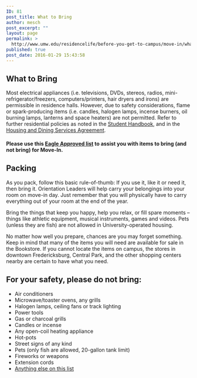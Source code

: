 ```yaml
---
ID: 81
post_title: What to Bring
author: mesch
post_excerpt: ""
layout: page
permalink: >
  http://www.umw.edu/residencelife/before-you-get-to-campus/move-in/what-to-bring/
published: true
post_date: 2016-01-29 15:43:58
---
```

<h2>What to Bring</h2>
Most electrical appliances (i.e. televisions, DVDs, stereos, radios, mini-refrigerator/freezers, computers/printers, hair dryers and irons) are permissible in residence halls. However, due to safety considerations, flame or spark-producing items (i.e. candles, halogen lamps, incense burners, oil burning lamps, lanterns and space heaters) are not permitted. Refer to further residential policies as noted in the <a href="http://publications.umw.edu/student-handbook/">Student Handbook</a>, and in the <a href="http://www.umw.edu/residencelife/before-you-get-to-campus/services-agreement/">Housing and Dining Services Agreement</a>.
<h4>Please use this <a href="https://www.umw.edu/residencelife/wp-content/uploads/sites/30/2020/07/COVID-Eagle-Approved-list-2020.pdf" target="_blank" rel="noopener noreferrer">Eagle Approved list</a> to assist you with items to bring (and not bring) for Move-In.</h4>
<h2>Packing</h2>
As you pack, follow this basic rule-of-thumb: If you use it, like it or need it, then bring it. Orientation Leaders will help carry your belongings into your room on move-in day. Just remember that you will physically have to carry everything out of your room at the end of the year.

Bring the things that keep you happy, help you relax, or fill spare moments – things like athletic equipment, musical instruments, games and videos. Pets (unless they are fish) are not allowed in University-operated housing.

No matter how well you prepare, chances are you may forget something. Keep in mind that many of the items you will need are available for sale in the Bookstore. If you cannot locate the items on campus, the stores in downtown Fredericksburg, Central Park, and the other shopping centers nearby are certain to have what you need.
<h2><strong>For your safety, please do not bring:</strong></h2>
<ul>
 	<li>Air conditioners</li>
 	<li>Microwave/toaster ovens, any grills</li>
 	<li>Halogen lamps, ceiling fans or track lighting</li>
 	<li>Power tools</li>
 	<li>Gas or charcoal grills</li>
 	<li>Candles or incense</li>
 	<li>Any open-coil heating appliance</li>
 	<li>Hot-pots</li>
 	<li>Street signs of any kind</li>
 	<li>Pets (only fish are allowed, 20-gallon tank limit)</li>
 	<li>Fireworks or weapons</li>
 	<li>Extension cords</li>
 	<li><a href="http://www.umw.edu/residencelife/before-you-get-to-campus/move-in/prohibited-in-residence-halls/">Anything else on this list</a></li>
</ul>